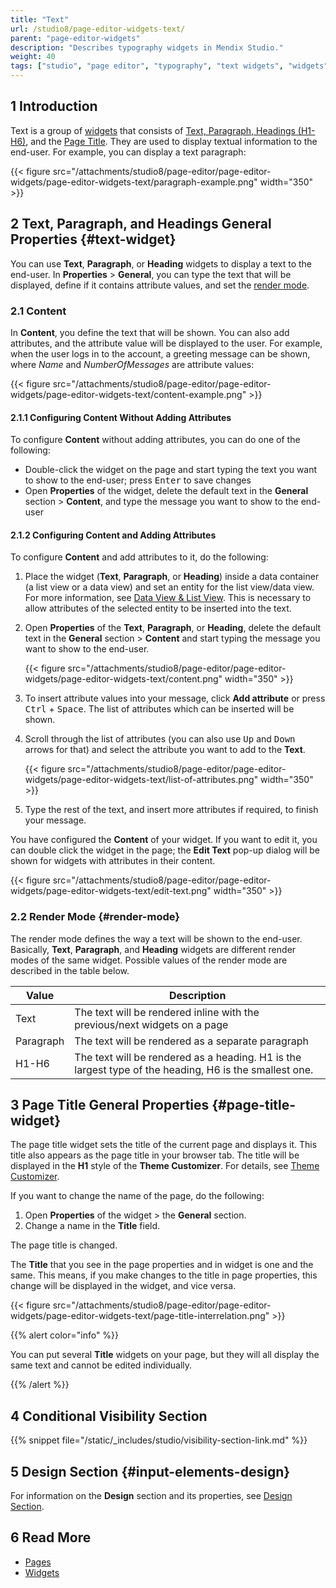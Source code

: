 ```yaml
---
title: "Text"
url: /studio8/page-editor-widgets-text/
parent: "page-editor-widgets"
description: "Describes typography widgets in Mendix Studio."
weight: 40
tags: ["studio", "page editor", "typography", "text widgets", "widgets"]
---
```


## 1 Introduction 

Text is a group of [widgets](/studio8/page-editor-widgets/) that consists of [Text, Paragraph, Headings (H1-H6)](#text-widget), and the [Page Title](#page-title-widget). They are used to display textual information to the end-user. For example, you can display a text paragraph:

{{< figure src="/attachments/studio8/page-editor/page-editor-widgets/page-editor-widgets-text/paragraph-example.png"   width="350"  >}}

## 2 Text, Paragraph, and Headings General Properties {#text-widget}

You can use **Text**, **Paragraph**, or **Heading** widgets to display a text to the end-user. In **Properties** > **General**, you can type the text that will be displayed, define if it contains attribute values, and set the [render mode](#render-mode). 

### 2.1 Content

In **Content**, you define the text that will be shown. You can also add attributes, and the attribute value will be displayed to the user. For example, when the user logs in to the account, a greeting message can be shown, where *Name* and *NumberOfMessages* are attribute values: 

{{< figure src="/attachments/studio8/page-editor/page-editor-widgets/page-editor-widgets-text/content-example.png" >}}

#### 2.1.1 Configuring Content Without Adding Attributes

To configure **Content** without adding attributes, you can do one of the following:

* Double-click the widget on the page and start typing the text you want to show to the end-user; press <kbd>Enter</kbd> to save changes
* Open **Properties** of the widget, delete the default text in the **General** section > **Content**, and type the message you want to show to the end-user

#### 2.1.2 Configuring Content and Adding Attributes

To configure **Content** and add attributes to it, do the following:

1. Place the widget (**Text**, **Paragraph**, or **Heading**) inside a data container (a list view or a data view) and set an entity for the list view/data view. For more information, see [Data View & List View](/studio8/page-editor-data-view-list-view/). This is necessary to allow attributes of the selected entity to be inserted into the text. 

2.  Open **Properties** of the **Text**, **Paragraph**, or **Heading**, delete the default text in the **General** section > **Content** and start typing the message you want to show to the end-user.  

    {{< figure src="/attachments/studio8/page-editor/page-editor-widgets/page-editor-widgets-text/content.png"   width="350"  >}}

3. To insert attribute values into your message, click **Add attribute** or press <kbd>Ctrl</kbd> + <kbd>Space</kbd>.  The list of attributes which can be inserted will be shown. 

4.  Scroll through the list of attributes (you can also use <kbd>Up</kbd> and <kbd>Down</kbd> arrows for that) and select the attribute you want to add to the **Text**. 

    {{< figure src="/attachments/studio8/page-editor/page-editor-widgets/page-editor-widgets-text/list-of-attributes.png"   width="350"  >}}

5. Type the rest of the text, and insert more attributes if required, to finish your message.

You have configured the **Content** of your widget. If you want to edit it, you can double click the widget in the page; the **Edit Text** pop-up dialog will be shown for widgets with attributes in their content.

{{< figure src="/attachments/studio8/page-editor/page-editor-widgets/page-editor-widgets-text/edit-text.png"   width="350"  >}}

### 2.2 Render Mode {#render-mode}

The render mode defines the way a text will be shown to the end-user. Basically, **Text**, **Paragraph**, and **Heading** widgets are different render modes of the same widget. Possible values of the render mode are described in the table below. 

| Value     | Description                                                  |
| --------- | ------------------------------------------------------------ |
| Text      | The text will be rendered inline with the previous/next widgets on a page |
| Paragraph | The text will be rendered as a separate paragraph            |
| H1-H6     | The text will be rendered as a heading. H1 is the largest type of the heading, H6 is the smallest one. |

## 3 Page Title General Properties {#page-title-widget}

The page title widget sets the title of the current page and displays it. This title also appears as the page title in your browser tab.  The title will be displayed in the **H1** style of the **Theme Customizer**. For details, see [Theme Customizer](/studio8/theme-customizer/).

If you want to change the name of the page, do the following:

1. Open **Properties** of the widget > the **General** section.
2. Change a name in the **Title** field. 

The page title is changed. 

The **Title** that you see in the page properties and in widget is one and the same. This means, if you make changes to the title in page properties, this change will be displayed in the widget, and vice versa.  

{{< figure src="/attachments/studio8/page-editor/page-editor-widgets/page-editor-widgets-text/page-title-interrelation.png" >}}



{{% alert color="info" %}}

You can put several **Title** widgets on your page, but they will all display the same text and cannot be edited individually.

{{% /alert %}}

## 4 Conditional Visibility Section

{{% snippet file="/static/_includes/studio/visibility-section-link.md" %}}

## 5 Design Section {#input-elements-design}

For information on the **Design** section and its properties, see [Design Section](/studio8/page-editor-widgets-design-section/).

## 6 Read More

* [Pages](/studio8/page-editor/) 
* [Widgets](/studio8/page-editor-widgets/)
